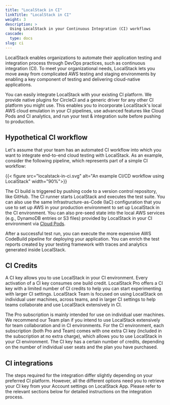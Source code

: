 ```yaml
---
title: "LocalStack in CI"
linkTitle: "LocalStack in CI"
weight: 3
description: >
  Using LocalStack in your Continuous Integration (CI) workflows
cascade:
  type: docs
slug: ci
---
```


LocalStack enables organizations to automate their application testing and integration process through DevOps practices, such as continuous integration (CI). To meet your organizational needs, LocalStack lets you move away from complicated AWS testing and staging environments by enabling a key component of testing and delivering cloud-native applications. 

You can easily integrate LocalStack with your existing CI platform. We provide native plugins for CircleCI and a generic driver for any other CI platform you might use. This enables you to incorporate LocalStack's local AWS cloud emulation in your CI pipelines, use advanced features like Cloud Pods and CI analytics, and run your test & integration suite before pushing to production. 

## Hypothetical CI workflow

Let's assume that your team has an automated CI workflow into which you want to integrate end-to-end cloud testing with LocalStack. As an example, consider the following pipeline, which represents part of a simple CI workflow:

{{< figure src="localstack-in-ci.svg" alt="An example CI/CD workflow using LocalStack" width="90%">}}

The CI build is triggered by pushing code to a version control repository, like GitHub. The CI runner starts LocalStack and executes the test suite. You can also use the same Infrastructure-as-Code (IaC) configuration that you use to set up AWS in your production environment to set up LocalStack in the CI environment. You can also pre-seed state into the local AWS services (e.g., DynamoDB entries or S3 files) provided by LocalStack in your CI environment via [Cloud Pods](https://docs.localstack.cloud/tools/cloud-pods/). 

After a successful test run, you can execute the more expensive AWS CodeBuild pipeline for deploying your application. You can enrich the test reports created by your testing framework with traces and analytics generated inside LocalStack.

## CI Credits

A CI key allows you to use LocalStack in your CI environment. Every activation of a CI key consumes one build credit. LocalStack Pro offers a CI key with a limited number of CI credits to help you can start experimenting with larger CI settings. LocalStack Team is focused on using LocalStack on individual user machines, across teams, and in larger CI settings to help teams collaborate and use LocalStack extensively in CI.

The Pro subscription is mainly intended for use on individual user machines. We recommend our Team plan if you intend to use LocalStack extensively for team collaboration and in CI environments. For the CI environment, each subscription (both Pro and Team) comes with one extra CI key (included in the subscription at no extra charge), which allows you to use LocalStack in your CI environment. The CI key has a certain number of credits, depending on the number of individual user seats and the plan you have purchased.

## CI integrations

The steps required for the integration differ slightly depending on your preferred CI platform. However, all the different options need you to retrieve your CI key from your Account settings on LocalStack App. Please refer to the relevant sections below for detailed instructions on the integration process.
